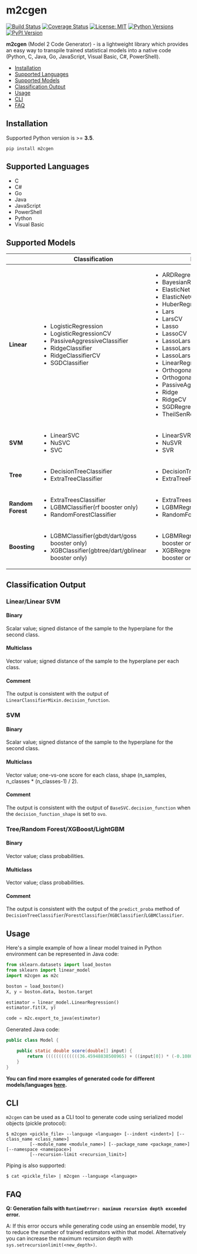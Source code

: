 # m2cgen

[![Build Status](https://travis-ci.org/BayesWitnesses/m2cgen.svg?branch=master)](https://travis-ci.org/BayesWitnesses/m2cgen)
[![Coverage Status](https://coveralls.io/repos/github/BayesWitnesses/m2cgen/badge.svg?branch=master)](https://coveralls.io/github/BayesWitnesses/m2cgen?branch=master)
[![License: MIT](https://img.shields.io/github/license/BayesWitnesses/m2cgen.svg)](https://github.com/BayesWitnesses/m2cgen/blob/master/LICENSE)
[![Python Versions](https://img.shields.io/pypi/pyversions/m2cgen.svg?logo=python&logoColor=white)](https://pypi.org/project/m2cgen)
[![PyPI Version](https://img.shields.io/pypi/v/m2cgen.svg?logo=pypi&logoColor=white)](https://pypi.org/project/m2cgen)

**m2cgen** (Model 2 Code Generator) - is a lightweight library which provides an easy way to transpile trained statistical models into a native code (Python, C, Java, Go, JavaScript, Visual Basic, C#, PowerShell).

* [Installation](#installation)
* [Supported Languages](#supported-languages)
* [Supported Models](#supported-models)
* [Classification Output](#classification-output)
* [Usage](#usage)
* [CLI](#cli)
* [FAQ](#faq)

## Installation
Supported Python version is >= **3.5**.
```
pip install m2cgen
```


## Supported Languages

- C
- C#
- Go
- Java
- JavaScript
- PowerShell
- Python
- Visual Basic

## Supported Models

|  | Classification | Regression |
| --- | --- | --- |
| **Linear** | <ul><li>LogisticRegression</li><li>LogisticRegressionCV</li><li>PassiveAggressiveClassifier</li><li>RidgeClassifier</li><li>RidgeClassifierCV</li><li>SGDClassifier</li></ul> | <ul><li>ARDRegression</li><li>BayesianRidge</li><li>ElasticNet</li><li>ElasticNetCV</li><li>HuberRegressor</li><li>Lars</li><li>LarsCV</li><li>Lasso</li><li>LassoCV</li><li>LassoLars</li><li>LassoLarsCV</li><li>LassoLarsIC</li><li>LinearRegression</li><li>OrthogonalMatchingPursuit</li><li>OrthogonalMatchingPursuitCV</li><li>PassiveAggressiveRegressor</li><li>Ridge</li><li>RidgeCV</li><li>SGDRegressor</li><li>TheilSenRegressor</li></ul> |
| **SVM** | <ul><li>LinearSVC</li><li>NuSVC</li><li>SVC</li></ul> | <ul><li>LinearSVR</li><li>NuSVR</li><li>SVR</li></ul> |
| **Tree** | <ul><li>DecisionTreeClassifier</li><li>ExtraTreeClassifier</li></ul> | <ul><li>DecisionTreeRegressor</li><li>ExtraTreeRegressor</li></ul> |
| **Random Forest** | <ul><li>ExtraTreesClassifier</li><li>LGBMClassifier(rf booster only)</li><li>RandomForestClassifier</li></ul> | <ul><li>ExtraTreesRegressor</li><li>LGBMRegressor(rf booster only)</li><li>RandomForestRegressor</li></ul> |
| **Boosting** | <ul><li>LGBMClassifier(gbdt/dart/goss booster only)</li><li>XGBClassifier(gbtree/dart/gblinear booster only)</li><ul> | <ul><li>LGBMRegressor(gbdt/dart/goss booster only)</li><li>XGBRegressor(gbtree/dart/gblinear booster only)</li></ul> |

## Classification Output
### Linear/Linear SVM
#### Binary
Scalar value; signed distance of the sample to the hyperplane for the second class.
#### Multiclass
Vector value; signed distance of the sample to the hyperplane per each class.
#### Comment
The output is consistent with the output of ```LinearClassifierMixin.decision_function```.

### SVM
#### Binary
Scalar value; signed distance of the sample to the hyperplane for the second class.
#### Multiclass
Vector value; one-vs-one score for each class, shape (n_samples, n_classes * (n_classes-1) / 2).
#### Comment
The output is consistent with the output of ```BaseSVC.decision_function``` when the `decision_function_shape` is set to `ovo`.

### Tree/Random Forest/XGBoost/LightGBM
#### Binary
Vector value; class probabilities.
#### Multiclass
Vector value; class probabilities.
#### Comment
The output is consistent with the output of the `predict_proba` method of `DecisionTreeClassifier`/`ForestClassifier`/`XGBClassifier`/`LGBMClassifier`.

## Usage

Here's a simple example of how a linear model trained in Python environment can be represented in Java code:
```python
from sklearn.datasets import load_boston
from sklearn import linear_model
import m2cgen as m2c

boston = load_boston()
X, y = boston.data, boston.target

estimator = linear_model.LinearRegression()
estimator.fit(X, y)

code = m2c.export_to_java(estimator)
```

Generated Java code:
```java
public class Model {

    public static double score(double[] input) {
        return (((((((((((((36.45948838508965) + ((input[0]) * (-0.10801135783679647))) + ((input[1]) * (0.04642045836688297))) + ((input[2]) * (0.020558626367073608))) + ((input[3]) * (2.6867338193449406))) + ((input[4]) * (-17.76661122830004))) + ((input[5]) * (3.8098652068092163))) + ((input[6]) * (0.0006922246403454562))) + ((input[7]) * (-1.475566845600257))) + ((input[8]) * (0.30604947898516943))) + ((input[9]) * (-0.012334593916574394))) + ((input[10]) * (-0.9527472317072884))) + ((input[11]) * (0.009311683273794044))) + ((input[12]) * (-0.5247583778554867));
    }
}
```

**You can find more examples of generated code for different models/languages [here](https://github.com/BayesWitnesses/m2cgen/tree/master/generated_code_examples).**

## CLI

`m2cgen` can be used as a CLI tool to generate code using serialized model objects (pickle protocol):
```
$ m2cgen <pickle_file> --language <language> [--indent <indent>] [--class_name <class_name>]
         [--module_name <module_name>] [--package_name <package_name>] [--namespace <namespace>]
         [--recursion-limit <recursion_limit>]
```

Piping is also supported:
```
$ cat <pickle_file> | m2cgen --language <language>
```

## FAQ
**Q: Generation fails with `RuntimeError: maximum recursion depth exceeded` error.**

A: If this error occurs while generating code using an ensemble model, try to reduce the number of trained estimators within that model. Alternatively you can increase the maximum recursion depth with `sys.setrecursionlimit(<new_depth>)`.
